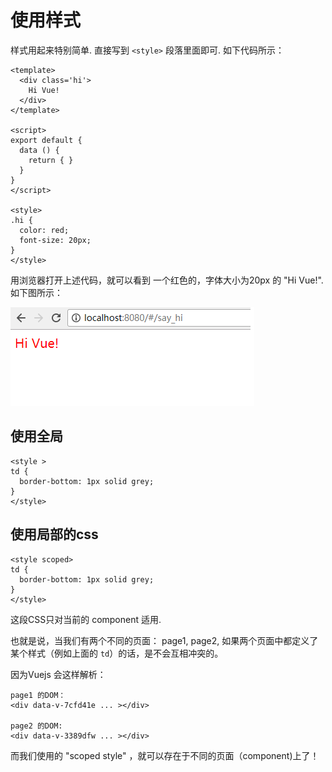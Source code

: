 # 使用样式

样式用起来特别简单.  直接写到 `<style>` 段落里面即可. 如下代码所示：

```
<template>
  <div class='hi'>
    Hi Vue!
  </div>
</template>

<script>
export default {
  data () {
    return { }
  }
}
</script>

<style>
.hi {
  color: red;
  font-size: 20px;
}
</style>
```	

用浏览器打开上述代码，就可以看到 一个红色的，字体大小为20px 的 "Hi Vue!". 如下图所示：

![带有style的demo](./images/vue_style.png)

## 使用全局

```
<style >
td {
  border-bottom: 1px solid grey;
}
</style>
```

## 使用局部的css

```
<style scoped>
td {
  border-bottom: 1px solid grey;
}
</style>
```
这段CSS只对当前的 component 适用. 

也就是说，当我们有两个不同的页面： page1, page2, 如果两个页面中都定义了某个样式（例如上面的 `td`）的话，是不会互相冲突的。 

因为Vuejs 会这样解析： 

```
page1 的DOM： 
<div data-v-7cfd41e ... ></div>

page2 的DOM: 
<div data-v-3389dfw ... ></div>
```

而我们使用的 "scoped style" ，就可以存在于不同的页面（component)上了！

